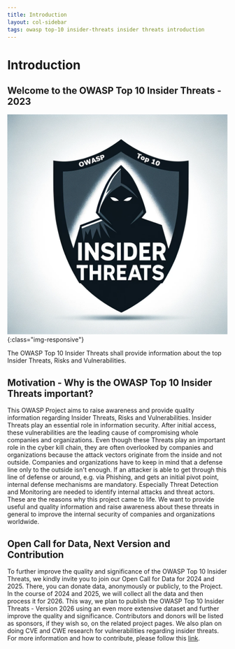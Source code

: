 ```yaml
---
title: Introduction
layout: col-sidebar
tags: owasp top-10 insider-threats insider threats introduction
---
```


# Introduction

## Welcome to the OWASP Top 10 Insider Threats - 2023

![OWASP Top 10 Insider Threats Logo](./../../assets/images/logo.png){:class="img-responsive"}

The OWASP Top 10 Insider Threats shall provide information about the top Insider Threats, Risks and Vulnerabilities. 

## Motivation - Why is the OWASP Top 10 Insider Threats important?
This OWASP Project aims to raise awareness and provide quality information regarding Insider Threats, Risks and Vulnerabilities.
Insider Threats play an essential role in information security.
After initial access, these vulnerabilities are the leading cause of compromising whole companies and organizations. Even though these Threats play an important role in the cyber kill chain, they are often overlooked by companies and organizations because the attack vectors originate from the inside and not outside.
Companies and organizations have to keep in mind that a defense line only to the outside isn't enough. If an attacker is able to get through this line of defense or around, e.g. via Phishing, and gets an initial pivot point, internal defense mechanisms are mandatory. Especially Threat Detection and Monitoring are needed to identify internal attacks and threat actors.
These are the reasons why this project came to life. We want to provide useful and quality information and raise awareness about these threats in general to improve the internal security of companies and organizations worldwide.

## Open Call for Data, Next Version and Contribution
To further improve the quality and significance of the OWASP Top 10 Insider Threats, we kindly invite you to join our Open Call for Data for 2024 and 2025.
There, you can donate data, anonymously or publicly, to the Project. In the course of 2024 and 2025, we will collect all the data and then process it for 2026.
This way, we plan to publish the OWASP Top 10 Insider Threats - Version 2026 using an even more extensive dataset and further improve the quality and significance.
Contributors and donors will be listed as sponsors, if they wish so, on the related project pages.
We also plan on doing CVE and CWE research for vulnerabilities regarding insider threats.
For more information and how to contribute, please follow this [link](./INT_2023-Open_Call_for_Data.md).